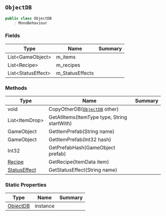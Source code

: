 ## `ObjectDB`

```csharp
public class ObjectDB
    : MonoBehaviour
```

### Fields

| Type | Name | Summary | 
| --- | --- | --- | 
| List&lt;GameObject&gt; | m_items |  | 
| List&lt;Recipe&gt; | m_recipes |  | 
| List&lt;StatusEffect&gt; | m_StatusEffects |  | 


### Methods

| Type | Name | Summary | 
| --- | --- | --- | 
| void | CopyOtherDB([`ObjectDB`](./ObjectDB.md) other) |  | 
| List&lt;ItemDrop&gt; | GetAllItems(ItemType type, String startWith) |  | 
| GameObject | GetItemPrefab(String name) |  | 
| GameObject | GetItemPrefab(Int32 hash) |  | 
| Int32 | GetPrefabHash(GameObject prefab) |  | 
| [Recipe](./Recipe.md) | GetRecipe(ItemData item) |  | 
| [StatusEffect](./StatusEffect.md) | GetStatusEffect(String name) |  | 


### Static Properties

| Type | Name | Summary | 
| --- | --- | --- | 
| [ObjectDB](./ObjectDB.md) | instance |  | 


